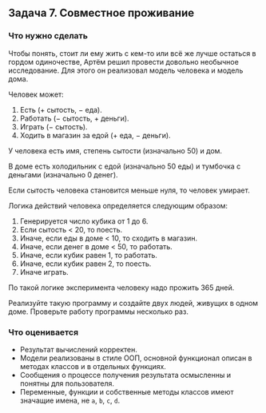 ## Задача 7. Совместное проживание
### Что нужно сделать
Чтобы понять, стоит ли ему жить с кем-то или всё же лучше остаться в гордом одиночестве, Артём решил провести довольно необычное исследование. Для этого он реализовал модель человека и модель дома.

Человек может:

1. Есть (+ сытость, − еда).
1. Работать (− сытость, + деньги).
1. Играть (− сытость).
1. Ходить в магазин за едой (+ еда, − деньги).

У человека есть имя, степень сытости (изначально 50) и дом.

В доме есть холодильник с едой (изначально 50 еды) и тумбочка с деньгами (изначально 0 денег).

Если сытость человека становится меньше нуля, то человек умирает.

Логика действий человека определяется следующим образом:

1. Генерируется число кубика от 1 до 6.
1. Если сытость < 20, то поесть.
1. Иначе, если еды в доме < 10, то сходить в магазин.
1. Иначе, если денег в доме < 50, то работать.
1. Иначе, если кубик равен 1, то работать.
1. Иначе, если кубик равен 2, то поесть.
1. Иначе играть.

По такой логике эксперимента человеку надо прожить 365 дней.

Реализуйте такую программу и создайте двух людей, живущих в одном доме. Проверьте работу программы несколько раз. 
### Что оценивается
- Результат вычислений корректен.
- Модели реализованы в стиле ООП, основной функционал описан в методах классов и в отдельных функциях.
- Сообщения о процессе получения результата осмысленны и понятны для пользователя.
- Переменные, функции и собственные методы классов имеют значащие имена, не `a`, `b`, `c`, `d`.

